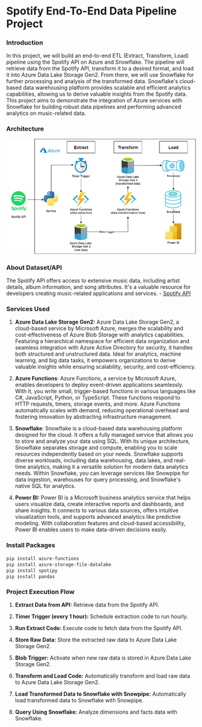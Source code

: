 # Spotify End-To-End Data Pipeline Project

### Introduction
In this project, we will build an end-to-end ETL (Extract, Transform, Load) pipeline using the Spotify API on Azure and Snowflake. The pipeline will retrieve data from the Spotify API, transform it to a desired format, and load it into Azure Data Lake Storage Gen2. From there, we will use Snowflake for further processing and analysis of the transformed data. Snowflake's cloud-based data warehousing platform provides scalable and efficient analytics capabilities, allowing us to derive valuable insights from the Spotify data. This project aims to demonstrate the integration of Azure services with Snowflake for building robust data pipelines and performing advanced analytics on music-related data.

### Architecture
![Architecture Diagram](https://github.com/elvarlax/spotify-etl/blob/main/spotify_data_pipeline.jpg)

### About Dataset/API
The Spotify API offers access to extensive music data, including artist details, album information, and song attributes. It's a valuable resource for developers creating music-related applications and services. - [Spotify API](https://developer.spotify.com/documentation/web-api)

### Services Used
1. **Azure Data Lake Storage Gen2:** Azure Data Lake Storage Gen2, a cloud-based service by Microsoft Azure, merges the scalability and cost-effectiveness of Azure Blob Storage with analytics capabilities. Featuring a hierarchical namespace for efficient data organization and seamless integration with Azure Active Directory for security, it handles both structured and unstructured data. Ideal for analytics, machine learning, and big data tasks, it empowers organizations to derive valuable insights while ensuring scalability, security, and cost-efficiency.

2. **Azure Functions**: Azure Functions, a service by Microsoft Azure, enables developers to deploy event-driven applications seamlessly. With it, you write small, trigger-based functions in various languages like C#, JavaScript, Python, or TypeScript. These functions respond to HTTP requests, timers, storage events, and more. Azure Functions automatically scales with demand, reducing operational overhead and fostering innovation by abstracting infrastructure management.

3. **Snowflake**: Snowflake is a cloud-based data warehousing platform designed for the cloud. It offers a fully managed service that allows you to store and analyze your data using SQL. With its unique architecture, Snowflake separates storage and compute, enabling you to scale resources independently based on your needs. Snowflake supports diverse workloads, including data warehousing, data lakes, and real-time analytics, making it a versatile solution for modern data analytics needs. Within Snowflake, you can leverage services like Snowpipe for data ingestion, warehouses for query processing, and Snowflake's native SQL for analytics.

4. **Power BI:** Power BI is a Microsoft business analytics service that helps users visualize data, create interactive reports and dashboards, and share insights. It connects to various data sources, offers intuitive visualization tools, and supports advanced analytics like predictive modeling. With collaboration features and cloud-based accessibility, Power BI enables users to make data-driven decisions easily.

### Install Packages
```
pip install azure-functions
pip install azure-storage-file-datalake
pip install spotipy
pip install pandas
```

### Project Execution Flow

1. **Extract Data from API:** Retrieve data from the Spotify API.

2. **Timer Trigger (every 1 hour):** Schedule extraction code to run hourly.

3. **Run Extract Code:** Execute code to fetch data from the Spotify API.

4. **Store Raw Data:** Store the extracted raw data to Azure Data Lake Storage Gen2.

5. **Blob Trigger:** Activate when new raw data is stored in Azure Data Lake Storage Gen2.

6. **Transform and Load Code:** Automatically transform and load raw data to Azure Data Lake Storage Gen2.

7. **Load Transformed Data to Snowflake with Snowpipe:** Automatically load transformed data to Snowflake with Snowpipe.

8. **Query Using Snowflake:** Analyze dimensions and facts data with Snowflake.